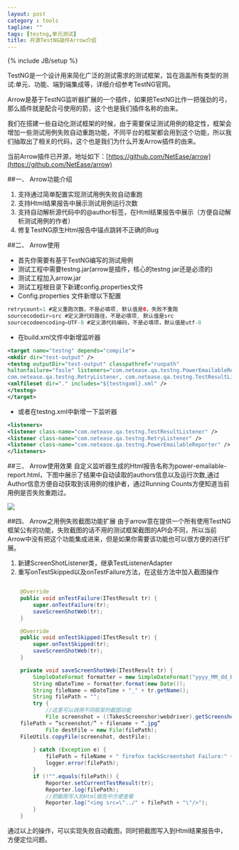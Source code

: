 ```yaml
---
layout: post
category : tools
tagline: ""
tags: [testng,单元测试]
title: 开源TestNG插件Arrow介绍
---
```

{% include JB/setup %}


TestNG是一个设计用来简化广泛的测试需求的测试框架，旨在涵盖所有类型的测试:单元、功能、端到端集成等，详细介绍参考TestNG官网。

Arrow是基于TestNG监听器扩展的一个插件，如果把TestNG比作一把强劲的弓，那么插件就是配合弓使用的箭，这个也是我们插件名称的由来。

我们在搭建一些自动化测试框架的时候，由于需要保证测试用例的稳定性，框架会增加一些测试用例失败自动重跑功能，不同平台的框架都会用到这个功能，所以我们抽取出了相关的代码，这个也是我们为什么开发Arrow插件的由来。

当前Arrow插件已开源，地址如下：[https://github.com/NetEase/arrow](https://github.com/NetEase/arrow)

<!--more-->

##一、	Arrow功能介绍

1. 支持通过简单配置实现测试用例失败自动重跑
2. 支持Html结果报告中展示测试用例运行次数
3. 支持自动解析源代码中的@author标签，在Html结果报告中展示（方便自动解析测试用例的作者）
4. 修复TestNG原生Html报告中锚点跳转不正确的Bug

##二、	Arrow使用


- 首先你需要有基于TestNG编写的测试用例
- 测试工程中需要testng.jar(arrow是插件，核心的testng jar还是必须的)
- 测试工程加入arrow.jar
- 测试工程根目录下新建config.properties文件
- Config.properties 文件新增以下配置

```java
retrycount=1 #定义重跑次数，不是必填项, 默认值是0，失败不重跑
sourcecodedir=src #定义源代码路径，不是必填项, 默认值是src
sourcecodeencoding=UTF-8 #定义源代码编码，不是必填项，默认值是utf-8
```



- 在build.xml文件中新增监听器

```xml
<target name="testng" depends="compile">
<mkdir dir="test-output" />
<testng outputDir="test-output" classpathref="runpath"
haltonfailure="fasle" listeners="com.netease.qa.testng.PowerEmailableReporter, 
com.netease.qa.testng.RetryListener, com.netease.qa.testng.TestResultListener">
<xmlfileset dir="." includes="${testngxml}.xml" />
</testng>
</target>
```

- 或者在testng.xml中新增一下监听器

```xml
<listeners>
<listener class-name="com.netease.qa.testng.TestResultListener" />
<listener class-name="com.netease.qa.testng.RetryListener" />
<listener class-name="com.netease.qa.testng.PowerEmailableReporter" />
</listeners>
```


##三、	Arrow使用效果
自定义监听器生成的Html报告名称为power-emailable-report.html，下图中展示了结果中自动读取的authors信息以及运行次数,通过Author信息方便自动获取到该用例的维护者，通过Running Counts方便知道当前用例是否失败重跑过。

![](http://kongqingyun.me/assets/images/arrowresult.png)

 
##四、	Arrow之用例失败截图功能扩展
由于arrow意在提供一个所有使用TestNG框架公有的功能，失败截图的话不用的测试框架截图的API会不同，所以当前Arrow中没有把这个功能集成进来，但是如果你需要该功能也可以很方便的进行扩展。

1. 新建ScreenShotListener类，继承TestListenerAdapter
2. 重写onTestSkipped以及onTestFailure方法，在这些方法中加入截图操作

```java

    @Override
	public void onTestFailure(ITestResult tr) {
		super.onTestFailure(tr);
		saveScreenShotWeb(tr);
	}

	@Override
	public void onTestSkipped(ITestResult tr) {
		super.onTestSkipped(tr);
		saveScreenShotWeb(tr);
	}

	private void saveScreenShotWeb(ITestResult tr) {
		SimpleDateFormat formatter = new SimpleDateFormat("yyyy_MM_dd_HH_mm_ss");
		String mDateTime = formatter.format(new Date());
		String fileName = mDateTime + "_" + tr.getName();
		String filePath = "";
		try {
			//这里可以调用不同框架的截图功能
			File screenshot = ((TakesScreenshor)webdriver).getScreenshotas(OutputType.FILE);
	filePath = “screenshot/” + filename + “.jpg”
			File destFile = new File(filePath);
	FileUtils.copyFile(screenshot, destFile);
		
		} catch (Exception e) {
			filePath = fileName + " firefox tackScreentshot Failure:" + e.getMessage();
			logger.error(filePath);
		}
		if (!"".equals(filePath)) {
			Reporter.setCurrentTestResult(tr);
			Reporter.log(filePath);
			//把截图写入到Html报告中方便查看
			Reporter.log("<img src=\"../" + filePath + "\"/>");
		}
	}
```


通过以上的操作，可以实现失败自动截图，同时把截图写入到Html结果报告中，方便定位问题。